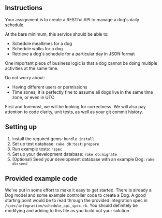 ## Instructions

Your assignment is to create a RESTful API to manage a dog's daily schedule.

At the bare minimum, this service should be able to:
- Schedule mealtimes for a dog
- Schedule walks for a dog
- Retrieve a dog's schedule for a particular day in JSON format

One important piece of business logic is that a dog cannot be doing multiple activities at the same time.

Do not worry about:
- Having different users or permissions
- Time zones, it is perfectly fine to assume all dogs live in the same time zone, or even in UTC

First and foremost, we will be looking for correctness. We will also pay attention to code clarity, unit tests, as well as your git commit history.

## Setting up

1. Install the required gems: `bundle install`
2. Set up test database: `rake db:test:prepare`
3. Run example tests: `rspec`
4. Set up your development database: `rake db:migrate`
5. (Optional) Seed your development database with an example Dog: `rake db:seed`

## Provided example code

We've put in some effort to make it easy to get started. There is already a Dog model and some example controller code to create a Dog. A good starting point would be to read through the provided integration spec in `/spec/integration/schedule_api_spec.rb`. You should definitely be modifying and adding to this file as you build out your solution.
